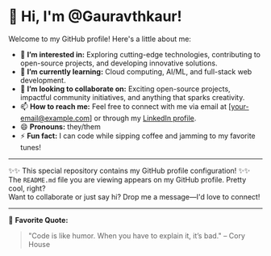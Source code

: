 # 👋 Hi, I'm @Gauravthkaur!

Welcome to my GitHub profile! Here's a little about me:

- 👀 **I’m interested in:** Exploring cutting-edge technologies, contributing to open-source projects, and developing innovative solutions.
- 🌱 **I’m currently learning:** Cloud computing, AI/ML, and full-stack web development.
- 💞️ **I’m looking to collaborate on:** Exciting open-source projects, impactful community initiatives, and anything that sparks creativity.
- 📫 **How to reach me:** Feel free to connect with me via email at [your-email@example.com] or through my [LinkedIn profile](https://linkedin.com/in/your-profile).
- 😄 **Pronouns:** they/them
- ⚡ **Fun fact:** I can code while sipping coffee and jamming to my favorite tunes!

---

✨✨ This special repository contains my GitHub profile configuration! ✨✨  
The `README.md` file you are viewing appears on my GitHub profile. Pretty cool, right?  
Want to collaborate or just say hi? Drop me a message—I'd love to connect!

---
🎨 **Favorite Quote:**  
> "Code is like humor. When you have to explain it, it’s bad." – Cory House
